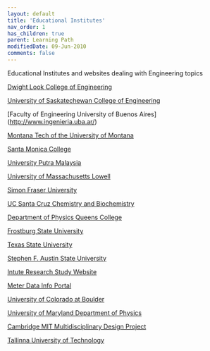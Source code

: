 ```yaml
---
layout: default
title: 'Educational Institutes'
nav_order: 1
has_children: true
parent: Learning Path
modifiedDate: 09-Jun-2010
comments: false
---
```


Educational Institutes and websites dealing with Engineering topics

[Dwight Look College of Engineering](http://www.pe.tamu.edu)


[University of Saskatechewan  College of Engineering](http://www.engr.usask.ca/)

[Faculty of Engineering University of Buenos Aires] (http://www.ingenieria.uba.ar/)

[Montana Tech of the University of Montana](http://www.mtech.edu/)

[Santa Monica College](http://homepage.smc.edu)

[University Putra Malaysia](http://lib.upm.edu.my/)

[University of Massachusetts Lowell](http://www.uml.edu/)

[Simon Fraser University](http://www.sfu.ca/)

[UC Santa Cruz Chemistry and Biochemistry](http://chemistry.ucsc.edu/)

[Department of Physics Queens College](http://www.physics.qc.edu/)

[Frostburg State University](http://www.frostburg.edu/)

[Texas State University](http://www.txstate.edu/)

[Stephen F. Austin State University](http://www.sfasu.edu/)

[Intute Research Study Website](http://www.intute.ac.uk/)

[Meter Data Info Portal](http://www.meterdata.com)

[University of Colorado at Boulder](http://www.colorado.edu/)

[University of Maryland Department of Physics](http://umdphysics.umd.edu/)

[Cambridge MIT Multidisciplinary Design Project](http://www-mdp.eng.cam.ac.uk/)

[Tallinna University of Technology](http://www.ttu.ee/)